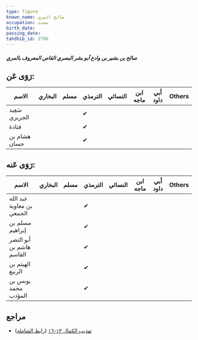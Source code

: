 ```yaml
---
type: figure
known_name: صالح المري
occupation: محدث
birth_date:
passing_date:
tahdhib_id: 2796
---
```

##### صالح بن بشير بن وادع أبو بشر البصري القاص المعروف بالمري

## رَوَى عَن:
| الاسم          | البخاري | مسلم | الترمذي | النسائي | ابن ماجه | أبي داود | Others |
| -------------- | ------- | ---- | ------- | ------- | -------- | -------- | ------ |
| سَعِيد الجريري |         |      | ✔       |         |          |          |        |
| قتادة          |         |      | ✔       |         |          |          |        |
| هشام بن حسان   |         |      | ✔       |         |          |          |        |
## رَوَى عَنه:
| الاسم                     | البخاري | مسلم | الترمذي | النسائي | ابن ماجه | أبي داود | Others |
| ------------------------- | ------- | ---- | ------- | ------- | -------- | -------- | ------ |
| عبد الله بن معاوية الجمعي |         |      | ✔       |         |          |          |        |
| مسلم بن إبراهيم           |         |      | ✔       |         |          |          |        |
| أبو النضر هاشم بن القاسم  |         |      | ✔       |         |          |          |        |
| الهيثم بن الربيع          |         |      | ✔       |         |          |          |        |
| يونس بن محمد المؤدب       |         |      | ✔       |         |          |          |        |
## مراجع
- [تهذيب الكمال ١٣-١٦](obsidian://open?vault=Tahdhib-al-Kamal&file=Figures/٢٧٩٦-صالح%20بن%20بشير%20بن%20وادع%20أبو%20بشر%20البصري%20القاص%20المعروف%20بالمري) ([رابط الشاملة](https://shamela.ws/book/3722/6397))